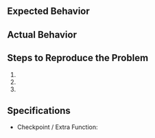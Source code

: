 ## Expected Behavior


## Actual Behavior


## Steps to Reproduce the Problem

  1.
  1.
  1.

## Specifications

  - Checkpoint / Extra Function: 